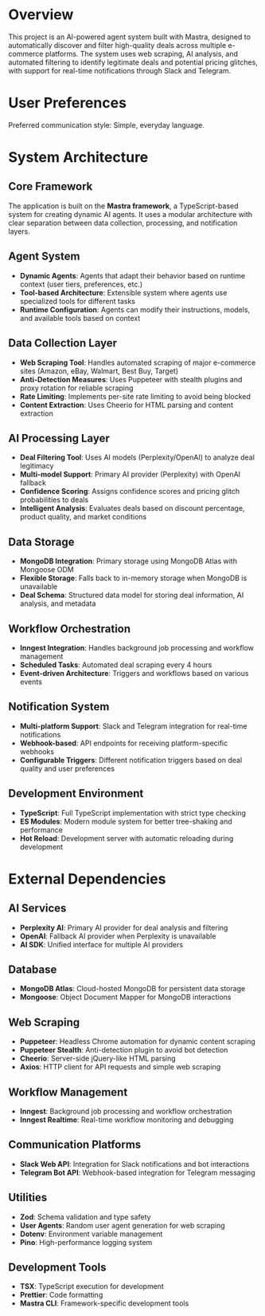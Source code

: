# Overview

This project is an AI-powered agent system built with Mastra, designed to automatically discover and filter high-quality deals across multiple e-commerce platforms. The system uses web scraping, AI analysis, and automated filtering to identify legitimate deals and potential pricing glitches, with support for real-time notifications through Slack and Telegram.

# User Preferences

Preferred communication style: Simple, everyday language.

# System Architecture

## Core Framework
The application is built on the **Mastra framework**, a TypeScript-based system for creating dynamic AI agents. It uses a modular architecture with clear separation between data collection, processing, and notification layers.

## Agent System
- **Dynamic Agents**: Agents that adapt their behavior based on runtime context (user tiers, preferences, etc.)
- **Tool-based Architecture**: Extensible system where agents use specialized tools for different tasks
- **Runtime Configuration**: Agents can modify their instructions, models, and available tools based on context

## Data Collection Layer
- **Web Scraping Tool**: Handles automated scraping of major e-commerce sites (Amazon, eBay, Walmart, Best Buy, Target)
- **Anti-Detection Measures**: Uses Puppeteer with stealth plugins and proxy rotation for reliable scraping
- **Rate Limiting**: Implements per-site rate limiting to avoid being blocked
- **Content Extraction**: Uses Cheerio for HTML parsing and content extraction

## AI Processing Layer
- **Deal Filtering Tool**: Uses AI models (Perplexity/OpenAI) to analyze deal legitimacy
- **Multi-model Support**: Primary AI provider (Perplexity) with OpenAI fallback
- **Confidence Scoring**: Assigns confidence scores and pricing glitch probabilities to deals
- **Intelligent Analysis**: Evaluates deals based on discount percentage, product quality, and market conditions

## Data Storage
- **MongoDB Integration**: Primary storage using MongoDB Atlas with Mongoose ODM
- **Flexible Storage**: Falls back to in-memory storage when MongoDB is unavailable
- **Deal Schema**: Structured data model for storing deal information, AI analysis, and metadata

## Workflow Orchestration
- **Inngest Integration**: Handles background job processing and workflow management
- **Scheduled Tasks**: Automated deal scraping every 4 hours
- **Event-driven Architecture**: Triggers and workflows based on various events

## Notification System
- **Multi-platform Support**: Slack and Telegram integration for real-time notifications
- **Webhook-based**: API endpoints for receiving platform-specific webhooks
- **Configurable Triggers**: Different notification triggers based on deal quality and user preferences

## Development Environment
- **TypeScript**: Full TypeScript implementation with strict type checking
- **ES Modules**: Modern module system for better tree-shaking and performance
- **Hot Reload**: Development server with automatic reloading during development

# External Dependencies

## AI Services
- **Perplexity AI**: Primary AI provider for deal analysis and filtering
- **OpenAI**: Fallback AI provider when Perplexity is unavailable
- **AI SDK**: Unified interface for multiple AI providers

## Database
- **MongoDB Atlas**: Cloud-hosted MongoDB for persistent data storage
- **Mongoose**: Object Document Mapper for MongoDB interactions

## Web Scraping
- **Puppeteer**: Headless Chrome automation for dynamic content scraping
- **Puppeteer Stealth**: Anti-detection plugin to avoid bot detection
- **Cheerio**: Server-side jQuery-like HTML parsing
- **Axios**: HTTP client for API requests and simple web scraping

## Workflow Management
- **Inngest**: Background job processing and workflow orchestration
- **Inngest Realtime**: Real-time workflow monitoring and debugging

## Communication Platforms
- **Slack Web API**: Integration for Slack notifications and bot interactions
- **Telegram Bot API**: Webhook-based integration for Telegram messaging

## Utilities
- **Zod**: Schema validation and type safety
- **User Agents**: Random user agent generation for web scraping
- **Dotenv**: Environment variable management
- **Pino**: High-performance logging system

## Development Tools
- **TSX**: TypeScript execution for development
- **Prettier**: Code formatting
- **Mastra CLI**: Framework-specific development tools